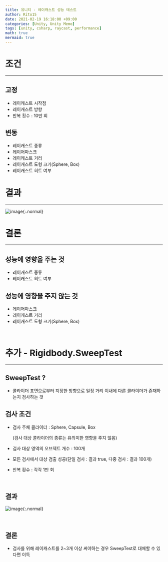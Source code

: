 ```yaml
---
title: 유니티 - 레이캐스트 성능 테스트
author: Rito15
date: 2021-02-19 16:18:00 +09:00
categories: [Unity, Unity Memo]
tags: [unity, csharp, raycast, performance]
math: true
mermaid: true
---
```


# 조건
---
## 고정
  - 레이캐스트 시작점
  - 레이캐스트 방향
  - 반복 횟수 : 10만 회

## 변동
  - 레이캐스트 종류
  - 레이어마스크
  - 레이캐스트 거리
  - 레이캐스트 도형 크기(Sphere, Box)
  - 레이캐스트 히트 여부


# 결과
---

![image](https://user-images.githubusercontent.com/42164422/108470766-cb52de80-72cd-11eb-88f2-55af30973e97.png){:.normal}


# 결론
---
## 성능에 영향을 주는 것
  - 레이캐스트 종류
  - 레이캐스트 히트 여부

## 성능에 영향을 주지 않는 것
  - 레이어마스크
  - 레이캐스트 거리
  - 레이캐스트 도형 크기(Sphere, Box)

<br>

# 추가 - Rigidbody.SweepTest
---

## SweepTest ?
- 콜라이더 표면으로부터 지정한 방향으로 일정 거리 이내에 다른 콜라이더가 존재하는지 검사하는 것

## 검사 조건
- 검사 주체 콜라이더 : Sphere, Capsule, Box

  (검사 대상 콜라이더의 종류는 유의미한 영향을 주지 않음)

- 검사 대상 영역의 오브젝트 개수 : 100개

- 모든 검사에서 대상 검출 성공(단일 검사 : 결과 true, 다중 검사 : 결과 100개)

- 반복 횟수 : 각각 1만 회

<br>

## 결과

![image](https://user-images.githubusercontent.com/42164422/108606321-e07a5b00-73fc-11eb-8534-6391f9bbfd02.png){:.normal}

<br>

## 결론
- 검사를 위해 레이캐스트를 2~3개 이상 써야하는 경우 SweepTest로 대체할 수 있다면 이득
